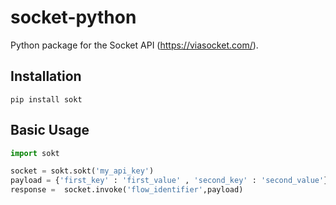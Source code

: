 # socket-python

Python package for the Socket API (https://viasocket.com/).


## Installation

    pip install sokt


## Basic Usage

```python
import sokt

socket = sokt.sokt('my_api_key')
payload = {'first_key' : 'first_value' , 'second_key' : 'second_value'}
response =  socket.invoke('flow_identifier',payload)
```

